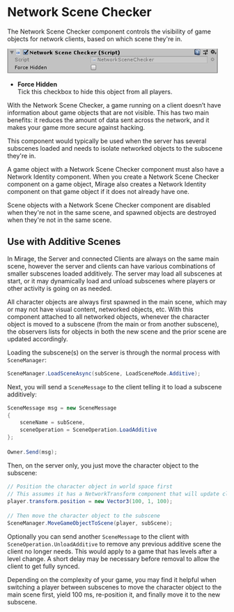 # Network Scene Checker

The Network Scene Checker component controls the visibility of game objects for network clients, based on which scene they're in.

![Network Scene Checker component](/img/components/NetworkSceneChecker.png)

-   **Force Hidden**  
    Tick this checkbox to hide this object from all players.

With the Network Scene Checker, a game running on a client doesn’t have information about game objects that are not visible. This has two main benefits: it reduces the amount of data sent across the network, and it makes your game more secure against hacking.

This component would typically be used when the server has several subscenes loaded and needs to isolate networked objects to the subscene they're in.

A game object with a Network Scene Checker component must also have a Network Identity component. When you create a Network Scene Checker component on a game object, Mirage also creates a Network Identity component on that game object if it does not already have one.

Scene objects with a Network Scene Checker component are disabled when they're not in the same scene, and spawned objects are destroyed when they're not in the same scene.

## Use with Additive Scenes

In Mirage, the Server and connected Clients are always on the same main scene, however the server and clients can have various combinations of smaller subscenes loaded additively. The server may load all subscenes at start, or it may dynamically load and unload subscenes where players or other activity is going on as needed.

All character objects are always first spawned in the main scene, which may or may not have visual content, networked objects, etc. With this component attached to all networked objects, whenever the character object is moved to a subscene (from the main or from another subscene), the observers lists for objects in both the new scene and the prior scene are updated accordingly.

Loading the subscene(s) on the server is through the normal process with `SceneManager`:

```cs
SceneManager.LoadSceneAsync(subScene, LoadSceneMode.Additive);
```

Next, you will send a `SceneMessage` to the client telling it to load a subscene additively:

```cs
SceneMessage msg = new SceneMessage
{
    sceneName = subScene,
    sceneOperation = SceneOperation.LoadAdditive
};

Owner.Send(msg);
```

Then, on the server only, you just move the character object to the subscene:

```cs
// Position the character object in world space first
// This assumes it has a NetworkTransform component that will update clients
player.transform.position = new Vector3(100, 1, 100);

// Then move the character object to the subscene
SceneManager.MoveGameObjectToScene(player, subScene);
```

Optionally you can send another `SceneMessage` to the client with `SceneOperation.UnloadAdditive` to remove any previous additive scene the client no longer needs.  This would apply to a game that has levels after a level change. A short delay may be necessary before removal to allow the client to get fully synced.

Depending on the complexity of your game, you may find it helpful when switching a player between subscenes to move the character object to the main scene first, yield 100 ms, re-position it, and finally move it to the new subscene.
